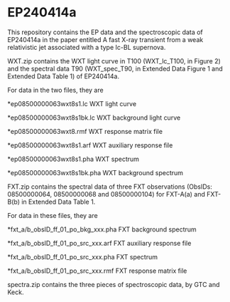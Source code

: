 # EP240414a
This repository contains the EP data and the spectroscopic data of EP240414a in the paper entitled A fast X-ray transient from a weak relativistic jet associated with a type Ic-BL supernova.

WXT.zip contains the WXT light curve in T100 (WXT_lc_T100, in Figure 2) and the spectral data T90 (WXT_spec_T90, in Extended Data Figure 1 and Extended Data Table 1) of EP240414a.<p>
For data in the two files, they are <p>
  *ep08500000063wxt8s1.lc       WXT light curve<p>
  *ep08500000063wxt8s1bk.lc     WXT background light curve<p>
  
  *ep08500000063wxt8.rmf        WXT response matrix file<p>
  *ep08500000063wxt8s1.arf      WXT auxiliary response file<p>
  *ep08500000063wxt8s1.pha      WXT spectrum<p>
  *ep08500000063wxt8s1bk.pha    WXT background spectrum<p>
  


FXT.zip contains the spectral data of three FXT observations (ObsIDs: 08500000064, 08500000068 and 08500000104) for FXT-A(a) and FXT-B(b) in Extended Data Table 1.<p>
For data in these files, they are<p>
  *fxt_a/b_obsID_ff_01_po_bkg_xxx.pha      FXT background spectrum <p>
  *fxt_a/b_obsID_ff_01_po_src_xxx.arf      FXT auxiliary response file<p>
  *fxt_a/b_obsID_ff_01_po_src_xxx.pha      FXT spectrum<p>
  *fxt_a/b_obsID_ff_01_po_src_xxx.rmf      FXT response matrix file<p>



spectra.zip contains the three pieces of spectroscopic data, by GTC and Keck. <p>
  
